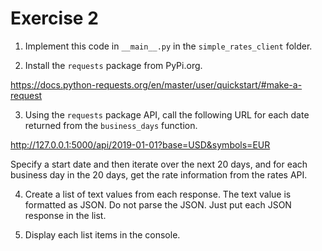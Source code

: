# Exercise 2

1. Implement this code in `__main__.py` in the `simple_rates_client` folder. 

2. Install the `requests` package from PyPi.org.

https://docs.python-requests.org/en/master/user/quickstart/#make-a-request

3. Using the `requests` package API, call the following URL for each date returned from the `business_days` function.

http://127.0.0.1:5000/api/2019-01-01?base=USD&symbols=EUR

Specify a start date and then iterate over the next 20 days, and for each business day in the 20 days, get the rate information from the rates API.

4. Create a list of text values from each response. The text value is formatted as JSON. Do not parse the JSON. Just put each JSON response in the list.

5. Display each list items in the console.